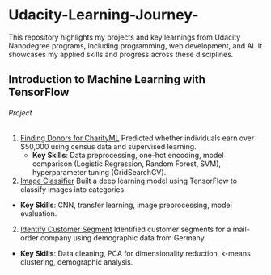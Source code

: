 # Udacity-Learning-Journey-
This repository highlights my projects and key learnings from Udacity Nanodegree programs, including programming, web development, and AI. It showcases my applied skills and progress across these disciplines.

## Introduction to Machine Learning with TensorFlow
###### Project
1. [Finding Donors for CharityML](https://github.com/BuzzHeng/IntroML-TensorFlow-P1_Finding_Donors)
   Predicted whether individuals earn over $50,000 using census data and supervised learning.
   - **Key Skills**: Data preprocessing, one-hot encoding, model comparison (Logistic Regression, Random Forest, SVM), hyperparameter tuning (GridSearchCV).
2.  [Image Classifier](https://github.com/BuzzHeng/IntroML-TensorFlow-P2_Image_Classifier)
   Built a deep learning model using TensorFlow to classify images into categories.
   - **Key Skills**: CNN, transfer learning, image preprocessing, model evaluation.
2.  [Identify Customer Segment](https://github.com/BuzzHeng/IntroML-TensorFlow-P3_Identify_Customer_Segments)
   Identified customer segments for a mail-order company using demographic data from Germany.  
   - **Key Skills**: Data cleaning, PCA for dimensionality reduction, k-means clustering, demographic analysis.